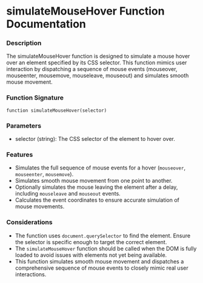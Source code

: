 # simulateMouseHover Function Documentation

### Description

The simulateMouseHover function is designed to simulate a mouse hover over an element specified by its CSS selector. This function mimics user interaction by dispatching a sequence of mouse events (mouseover, mouseenter, mousemove, mouseleave, mouseout) and simulates smooth mouse movement.

### Function Signature

`function simulateMouseHover(selector)`

### Parameters

- selector (string): The CSS selector of the element to hover over.

### Features

- Simulates the full sequence of mouse events for a hover (`mouseover`, `mouseenter`, `mousemove`).
- Simulates smooth mouse movement from one point to another.
- Optionally simulates the mouse leaving the element after a delay, including `mouseleave` and `mouseout` events.
- Calculates the event coordinates to ensure accurate simulation of mouse movements.

### Considerations

- The function uses `document.querySelector` to find the element. Ensure the selector is specific enough to target the correct element.
- The `simulateMouseHover` function should be called when the DOM is fully loaded to avoid issues with elements not yet being available.
- This function simulates smooth mouse movement and dispatches a comprehensive sequence of mouse events to closely mimic real user interactions.
